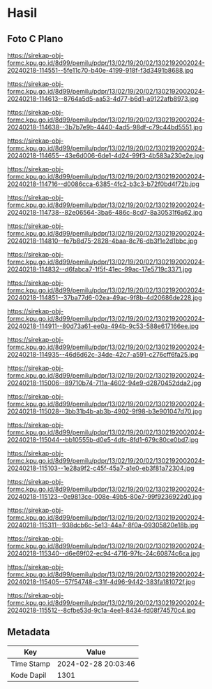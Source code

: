 # Hasil

## Foto C Plano

https://sirekap-obj-formc.kpu.go.id/8d99/pemilu/pdpr/13/02/19/20/02/1302192002024-20240218-114551--5fe11c70-b40e-4199-918f-f3d3491b8688.jpg

https://sirekap-obj-formc.kpu.go.id/8d99/pemilu/pdpr/13/02/19/20/02/1302192002024-20240218-114613--8764a5d5-aa53-4d77-b6d1-a9122afb8973.jpg

https://sirekap-obj-formc.kpu.go.id/8d99/pemilu/pdpr/13/02/19/20/02/1302192002024-20240218-114638--3b7b7e9b-4440-4ad5-98df-c79c44bd5551.jpg

https://sirekap-obj-formc.kpu.go.id/8d99/pemilu/pdpr/13/02/19/20/02/1302192002024-20240218-114655--43e6d006-6de1-4d24-99f3-4b583a230e2e.jpg

https://sirekap-obj-formc.kpu.go.id/8d99/pemilu/pdpr/13/02/19/20/02/1302192002024-20240218-114716--d0086cca-6385-4fc2-b3c3-b72f0bd4f72b.jpg

https://sirekap-obj-formc.kpu.go.id/8d99/pemilu/pdpr/13/02/19/20/02/1302192002024-20240218-114738--82e06564-3ba6-486c-8cd7-8a30531f6a62.jpg

https://sirekap-obj-formc.kpu.go.id/8d99/pemilu/pdpr/13/02/19/20/02/1302192002024-20240218-114810--fe7b8d75-2828-4baa-8c76-db3f1e2d1bbc.jpg

https://sirekap-obj-formc.kpu.go.id/8d99/pemilu/pdpr/13/02/19/20/02/1302192002024-20240218-114832--d6fabca7-1f5f-41ec-99ac-17e5719c3371.jpg

https://sirekap-obj-formc.kpu.go.id/8d99/pemilu/pdpr/13/02/19/20/02/1302192002024-20240218-114851--37ba77d6-02ea-49ac-9f8b-4d20686de228.jpg

https://sirekap-obj-formc.kpu.go.id/8d99/pemilu/pdpr/13/02/19/20/02/1302192002024-20240218-114911--80d73a61-ee0a-494b-9c53-588e617166ee.jpg

https://sirekap-obj-formc.kpu.go.id/8d99/pemilu/pdpr/13/02/19/20/02/1302192002024-20240218-114935--46d6d62c-34de-42c7-a591-c276cff6fa25.jpg

https://sirekap-obj-formc.kpu.go.id/8d99/pemilu/pdpr/13/02/19/20/02/1302192002024-20240218-115006--89710b74-711a-4602-94e9-d2870452dda2.jpg

https://sirekap-obj-formc.kpu.go.id/8d99/pemilu/pdpr/13/02/19/20/02/1302192002024-20240218-115028--3bb31b4b-ab3b-4902-9f98-b3e901047d70.jpg

https://sirekap-obj-formc.kpu.go.id/8d99/pemilu/pdpr/13/02/19/20/02/1302192002024-20240218-115044--bb10555b-d0e5-4dfc-8fd1-679c80ce0bd7.jpg

https://sirekap-obj-formc.kpu.go.id/8d99/pemilu/pdpr/13/02/19/20/02/1302192002024-20240218-115103--1e28a9f2-c45f-45a7-a1e0-eb3f81a72304.jpg

https://sirekap-obj-formc.kpu.go.id/8d99/pemilu/pdpr/13/02/19/20/02/1302192002024-20240218-115123--0e9813ce-008e-49b5-80e7-99f9236922d0.jpg

https://sirekap-obj-formc.kpu.go.id/8d99/pemilu/pdpr/13/02/19/20/02/1302192002024-20240218-115311--938dcb6c-5e13-44a7-8f0a-09305820e18b.jpg

https://sirekap-obj-formc.kpu.go.id/8d99/pemilu/pdpr/13/02/19/20/02/1302192002024-20240218-115340--d6e69f02-ec94-4716-97fc-24c60874c6ca.jpg

https://sirekap-obj-formc.kpu.go.id/8d99/pemilu/pdpr/13/02/19/20/02/1302192002024-20240218-115405--57f54748-c31f-4d96-9442-383fa181072f.jpg

https://sirekap-obj-formc.kpu.go.id/8d99/pemilu/pdpr/13/02/19/20/02/1302192002024-20240218-115512--8cfbe53d-9c1a-4ee1-8434-fd08f74570c4.jpg


## Metadata

| Key        | Value               |
| ---------- | ------------------- |
| Time Stamp | 2024-02-28 20:03:46 |
| Kode Dapil | 1301                |



